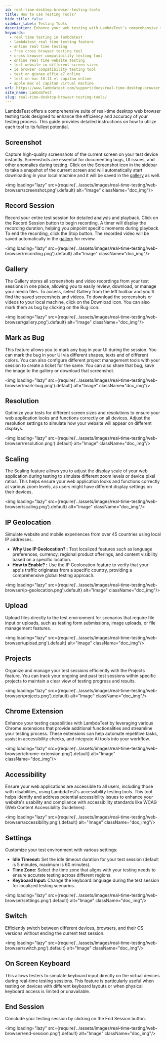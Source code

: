 ```yaml
---
id: real-time-desktop-browser-testing-tools
title: How to use Testing Tools?
hide_title: false
sidebar_label: Testing Tools
description: Enhance your web testing with LambdaTest's comprehensive tool suite. Capture screenshots, record sessions, manage files, and more. Test across devices, browsers, and locations for optimal results.
keywords:
  - real time testing in lambdatest
  - lambdatest real time testing feature
  - online real time testing
  - free cross browser testing tool
  - cross browser compatibility testing tool
  - online real time website testing
  - test website in different screen sizes
  - ie browser compatibility testing tool
  - test on gionee elfie e7 online
  - test on mac 10.11 el capitan online
  - apple mac el capitan virtual machine
url: https://www.lambdatest.com/support/docs/real-time-desktop-browser-testing-tools/
site_name: LambdaTest
slug: real-time-desktop-browser-testing-tools/
---
```


<script type="application/ld+json"
      dangerouslySetInnerHTML={{ __html: JSON.stringify({
       "@context": "https://schema.org",
        "@type": "BreadcrumbList",
        "itemListElement": [{
          "@type": "ListItem",
          "position": 1,
          "name": "LambdaTest",
          "item": "https://www.lambdatest.com"
        },{
          "@type": "ListItem",
          "position": 2,
          "name": "Support",
          "item": "https://www.lambdatest.com/support/docs/"
        },{
          "@type": "ListItem",
          "position": 3,
          "name": "Real Time Desktop Browser Testing",
          "item": "https://www.lambdatest.com/support/docs/real-time-desktop-browser-testing-tools/"
        }]
      })
    }}
></script>
LambdaTest offers a comprehensive suite of real-time desktop web browser testing tools designed to enhance the efficiency and accuracy of your testing process. This guide provides detailed instructions on how to utilize each tool to its fullest potential.

## Screenshot
Capture high-quality screenshots of the current screen on your test device instantly. Screenshots are essential for documenting bugs, UI issues, and other anomalies during testing. Click on the Screenshot icon in the sidebar to take a snapshot of the current screen and will automatically start downloading in your local machine and it will be saved in the [gallery](/support/docs/real-time-desktop-browser-testing-tools/#gallery) as well.

<img loading="lazy" src={require('../assets/images/real-time-testing/web-browser/screenshot.png').default} alt="Image" className="doc_img"/>

## Record Session
Record your entire test session for detailed analysis and playback. Click on the Record Session button to begin recording. A timer will display the recording duration, helping you pinpoint specific moments during playback. To end the recording, click the Stop button. The recorded video will be saved automatically in the [gallery](/support/docs/real-time-desktop-browser-testing-tools/#gallery) for review.

<img loading="lazy" src={require('../assets/images/real-time-testing/web-browser/recording.png').default} alt="Image" className="doc_img"/>

## Gallery
The Gallery stores all screenshots and video recordings from your test sessions in one place, allowing you to easily review, download, or manage your media files. To access, select Gallery from the left toolbar and you'll find the saved screenshots and videos. To download the screenshots or videos to your local machine, click on the Download icon. You can also mark them as bug by clicking on the Bug icon.

<img loading="lazy" src={require('../assets/images/real-time-testing/web-browser/gallery.png').default} alt="Image" className="doc_img"/>

## Mark as Bug
This feature allows you to mark any bug in your UI during the session. You can mark the bug in your UI via different shapes, texts and of different colors. You can also configure different project management tools with your session to create a ticket for the same. You can also share that bug, save the image to the gallery or download that screenshot.

<img loading="lazy" src={require('../assets/images/real-time-testing/web-browser/mark-bug.png').default} alt="Image" className="doc_img"/>

## Resolution
Optimize your tests for different screen sizes and resolutions to ensure your web application looks and functions correctly on all devices. Adjust the resolution settings to simulate how your website will appear on different displays.

<img loading="lazy" src={require('../assets/images/real-time-testing/web-browser/resolution.png').default} alt="Image" className="doc_img"/>

## Scaling
The Scaling feature allows you to adjust the display scale of your web application during testing to simulate different zoom levels or device pixel ratios. This helps ensure your web application looks and functions correctly at various zoom levels, as users might have different display settings on their devices.

<img loading="lazy" src={require('../assets/images/real-time-testing/web-browser/scaling.png').default} alt="Image" className="doc_img"/>

## IP Geolocation
Simulate website and mobile experiences from over 45 countries using local IP addresses.
- **Why Use IP Geolocation? :** Test localized features such as language preferences, currency, regional product offerings, and content visibility based on a specific location.
- **How to Enable? :** Use the IP Geolocation feature to verify that your app's traffic originates from a specific country, providing a comprehensive global testing approach.

<img loading="lazy" src={require('../assets/images/real-time-testing/web-browser/ip-geolocation.png').default} alt="Image" className="doc_img"/>

## Upload
Upload files directly to the test environment for scenarios that require file input or uploads, such as testing form submissions, image uploads, or file management features.

<img loading="lazy" src={require('../assets/images/real-time-testing/web-browser/upload.png').default} alt="Image" className="doc_img"/>

## Projects
Organize and manage your test sessions efficiently with the Projects feature. You can track your ongoing and past test sessions within specific projects to maintain a clear view of testing progress and results.

<img loading="lazy" src={require('../assets/images/real-time-testing/web-browser/projects.png').default} alt="Image" className="doc_img"/>

## Chrome Extension
Enhance your testing capabilities with LambdaTest by leveraging various Chrome extensions that provide additional functionalities and streamline your testing process. These extensions can help automate repetitive tasks, assist in accessibility checks, and integrate AI tools into your workflow.

<img loading="lazy" src={require('../assets/images/real-time-testing/web-browser/chrome-extension.png').default} alt="Image" className="doc_img"/>

## Accessibility
Ensure your web applications are accessible to all users, including those with disabilities, using LambdaTest's accessibility testing tools. This tool helps identify and address potential accessibility issues to enhance your website's usability and compliance with accessibility standards like WCAG (Web Content Accessibility Guidelines).

<img loading="lazy" src={require('../assets/images/real-time-testing/web-browser/accessibility.png').default} alt="Image" className="doc_img"/>

## Settings
Customize your test environment with various settings:

- **Idle Timeout:** Set the idle timeout duration for your test session (default is 5 minutes, maximum is 60 minutes).
- **Time Zone:** Select the time zone that aligns with your testing needs to ensure accurate testing across different regions.
- **Keyboard Input:** Change the keyboard language during the test session for localized testing scenarios.

<img loading="lazy" src={require('../assets/images/real-time-testing/web-browser/settings.png').default} alt="Image" className="doc_img"/>
 
## Switch
Efficiently switch between different devices, browsers, and their OS versions without ending the current test session.

<img loading="lazy" src={require('../assets/images/real-time-testing/web-browser/switch.png').default} alt="Image" className="doc_img"/>

## On Screen Keyboard
This allows testers to simulate keyboard input directly on the virtual devices during real-time testing sessions. This feature is particularly useful when testing on devices with different keyboard layouts or when physical keyboard access is limited or unavailable.

## End Session
Conclude your testing session by clicking on the End Session button.

<img loading="lazy" src={require('../assets/images/real-time-testing/web-browser/end-session.png').default} alt="Image" className="doc_img"/>